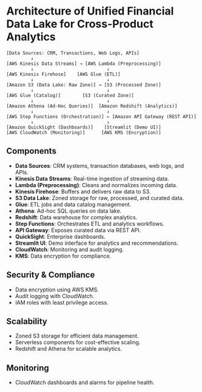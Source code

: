 # Architecture of Unified Financial Data Lake for Cross-Product Analytics

```
[Data Sources: CRM, Transactions, Web Logs, APIs]
         ↓
[AWS Kinesis Data Streams] → [AWS Lambda (Preprocessing)]
         ↓                           ↓
[AWS Kinesis Firehose]    [AWS Glue (ETL)]
         ↓                           ↓
[Amazon S3 (Data Lake: Raw Zone)] → [S3 (Processed Zone)]
         ↓                           ↓
[AWS Glue (Catalog)]        [S3 (Curated Zone)]
         ↓                           ↓
[Amazon Athena (Ad-Hoc Queries)]  [Amazon Redshift (Analytics)]
         ↓                           ↓
[AWS Step Functions (Orchestration)] ← [Amazon API Gateway (REST API)]
         ↓                           ↓
[Amazon QuickSight (Dashboards)]    [Streamlit (Demo UI)]
[AWS CloudWatch (Monitoring)]      [AWS KMS (Encryption)]
```

## Components

- **Data Sources**: CRM systems, transaction databases, web logs, and APIs.
- **Kinesis Data Streams**: Real-time ingestion of streaming data.
- **Lambda (Preprocessing)**: Cleans and normalizes incoming data.
- **Kinesis Firehose**: Buffers and delivers raw data to S3.
- **S3 Data Lake**: Zoned storage for raw, processed, and curated data.
- **Glue**: ETL jobs and data catalog management.
- **Athena**: Ad-hoc SQL queries on data lake.
- **Redshift**: Data warehouse for complex analytics.
- **Step Functions**: Orchestrates ETL and analytics workflows.
- **API Gateway**: Exposes curated data via REST API.
- **QuickSight**: Enterprise dashboards.
- **Streamlit UI**: Demo interface for analytics and recommendations.
- **CloudWatch**: Monitoring and audit logging.
- **KMS**: Data encryption for compliance.

## Security & Compliance

- Data encryption using AWS KMS.
- Audit logging with CloudWatch.
- IAM roles with least privilege access.

## Scalability

- Zoned S3 storage for efficient data management.
- Serverless components for cost-effective scaling.
- Redshift and Athena for scalable analytics.

## Monitoring

- CloudWatch dashboards and alarms for pipeline health.

